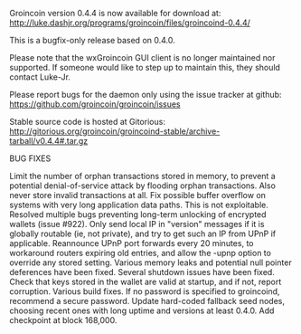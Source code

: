 Groincoin version 0.4.4 is now available for download at:
http://luke.dashjr.org/programs/groincoin/files/groincoind-0.4.4/

This is a bugfix-only release based on 0.4.0.

Please note that the wxGroincoin GUI client is no longer maintained nor supported. If someone would like to step up to maintain this, they should contact Luke-Jr.

Please report bugs for the daemon only using the issue tracker at github:
https://github.com/groincoin/groincoin/issues

Stable source code is hosted at Gitorious:
http://gitorious.org/groincoin/groincoind-stable/archive-tarball/v0.4.4#.tar.gz

BUG FIXES

Limit the number of orphan transactions stored in memory, to prevent a potential denial-of-service attack by flooding orphan transactions. Also never store invalid transactions at all.
Fix possible buffer overflow on systems with very long application data paths. This is not exploitable.
Resolved multiple bugs preventing long-term unlocking of encrypted wallets (issue #922).
Only send local IP in "version" messages if it is globally routable (ie, not private), and try to get such an IP from UPnP if applicable.
Reannounce UPnP port forwards every 20 minutes, to workaround routers expiring old entries, and allow the -upnp option to override any stored setting.
Various memory leaks and potential null pointer deferences have been
fixed.
Several shutdown issues have been fixed.
Check that keys stored in the wallet are valid at startup, and if not,
report corruption.
Various build fixes.
If no password is specified to groincoind, recommend a secure password.
Update hard-coded fallback seed nodes, choosing recent ones with long uptime and versions at least 0.4.0.
Add checkpoint at block 168,000.


